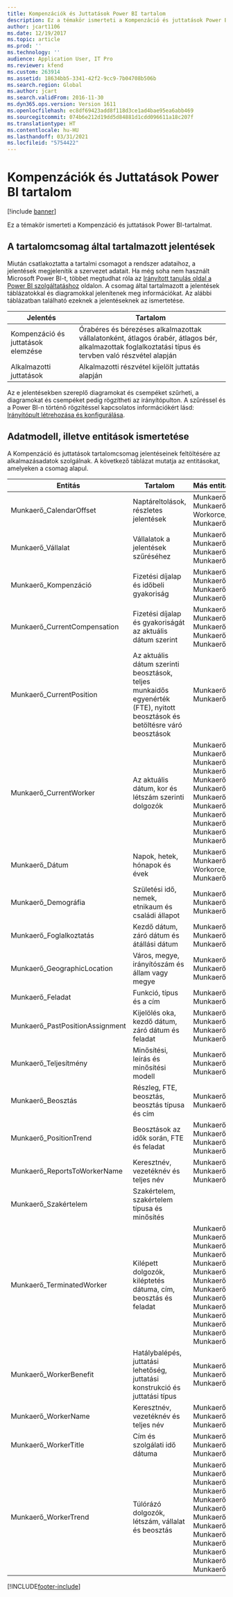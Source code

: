 ```yaml
---
title: Kompenzációk és Juttatások Power BI tartalom
description: Ez a témakör ismerteti a Kompenzáció és juttatások Power BI-tartalmat.
author: jcart1106
ms.date: 12/19/2017
ms.topic: article
ms.prod: ''
ms.technology: ''
audience: Application User, IT Pro
ms.reviewer: kfend
ms.custom: 263914
ms.assetid: 18634bb5-3341-42f2-9cc9-7b04708b506b
ms.search.region: Global
ms.author: jcart
ms.search.validFrom: 2016-11-30
ms.dyn365.ops.version: Version 1611
ms.openlocfilehash: ec8df69423add8f118d3ce1ad4bae95ea6abb469
ms.sourcegitcommit: 074b6e212d19dd5d84881d1cdd096611a18c207f
ms.translationtype: HT
ms.contentlocale: hu-HU
ms.lasthandoff: 03/31/2021
ms.locfileid: "5754422"
---
```

# <a name="compensation-and-benefits-power-bi-content"></a>Kompenzációk és Juttatások Power BI tartalom

[!include [banner](../includes/banner.md)]

Ez a témakör ismerteti a Kompenzáció és juttatások Power BI-tartalmat. 

## <a name="reports-that-are-included-in-the-content-pack"></a>A tartalomcsomag által tartalmazott jelentések
Miután csatlakoztatta a tartalmi csomagot a rendszer adataihoz, a jelentések megjelenítik a szervezet adatait. Ha még soha nem használt Microsoft Power BI-t, többet megtudhat róla az [Irányított tanulás oldal a Power BI szolgáltatáshoz](https://powerbi.microsoft.com/guided-learning/?WT.mc_id=PBIService_GetData) oldalon. A csomag által tartalmazott a jelentések táblázatokkal és diagramokkal jelenítenek meg információkat. Az alábbi táblázatban található ezeknek a jelentéseknek az ismertetése.

| Jelentés                     | Tartalom                                                                                                                              |
|----------------------------|---------------------------------------------------------------------------------------------------------------------------------------|
| Kompenzáció és juttatások elemzése | Órabéres és bérezéses alkalmazottak vállalatonként, átlagos órabér, átlagos bér, alkalmazottak foglalkoztatási típus és tervben való részvétel alapján |
| Alkalmazotti juttatások          | Alkalmazotti részvétel kijelölt juttatás alapján                                                                                               |

Az e jelentésekben szereplő diagramokat és csempéket szűrheti, a diagramokat és csempéket pedig rögzítheti az irányítópulton. A szűréssel és a Power BI-n történő rögzítéssel kapcsolatos információkért lásd: [Irányítópult létrehozása és konfigurálása](https://powerbi.microsoft.com/guided-learning/powerbi-learning-4-2-create-configure-dashboards).

## <a name="understanding-the-data-model-and-entities"></a>Adatmodell, illetve entitások ismertetése
A Kompenzáció és juttatások tartalomcsomag jelentéseinek feltöltésére az alkalmazásadatok szolgálnak. A következő táblázat mutatja az entitásokat, amelyeken a csomag alapul.

| Entitás                            | Tartalom                                                                                                   | Más entitásokkal való kapcsolatok |
|-----------------------------------|------------------------------------------------------------------------------------------------------------|-----------------------------------|
| Munkaerő\_CalendarOffset         | Naptáreltolások, részletes jelentések                                                                          | Munkaerő\_PastPositionAssignment Munkaerő\_PositionTrend Workorce\_WorkerTrend Munkaerő\_TerminatedWorker |
| Munkaerő\_Vállalat                | Vállalatok a jelentések szűréséhez                                                                             | Munkaerő\_CurrentCompensation Munkaerő\_CurrentWorker Munkaerő\_TerminatedWorker Munkaerő\_WorkerTrend |
| Munkaerő\_Kompenzáció           | Fizetési díjalap és időbeli gyakoriság                                                                           | Munkaerő\_CurrentCompensation Munkaerő\_CurrentWorker Munkaerő\_TerminatedWorker Munkaerő\_WorkerTrend |
| Munkaerő\_CurrentCompensation    | Fizetési díjalap és gyakoriságát az aktuális dátum szerint                                                              | Munkaerő\_Vállalat, Munkaerő\_Kompenzáció, Munkaerő\_Demográfia, Munkaerő\_Feladat, Munkaerő\_Beosztás |
| Munkaerő\_CurrentPosition        | Az aktuális dátum szerinti beosztások, teljes munkaidős egyenérték (FTE), nyitott beosztások és betöltésre váró beosztások | Munkaerő\_Feladat, Munkaerő\_Beosztás |
| Munkaerő\_CurrentWorker          | Az aktuális dátum, kor és létszám szerinti dolgozók                                                         | Munkaerő\_Vállalat, Munkaerő\_Kompenzáció, Munkaerő\_GeographicLocation, Munkaerő\_Teljesítmény, Munkaerő\_WorkerName, Munkaerő\_ReportsToWorkerName, Munkaerő\_WorkerTitle, Munkaerő\_Demográfia, Munkaerő\_Feladat, Munkaerő\_Foglalkoztatás, Munkaerő\_Beosztás, Munkaerő\_WorkerBenefit |
| Munkaerő\_Dátum                   | Napok, hetek, hónapok és évek                                                                             | Munkaerő\_PastPositionAssignment, Munkaerő\_PositionTrend, Workorce\_WorkerTrend, Munkaerő\_TerminatedWorker |
| Munkaerő\_Demográfia           | Születési idő, nemek, etnikaum és családi állapot                                                   | Munkaerő\_CurrentWorker, Munkaerő\_TerminatedWorker, Munkaerő\_WorkerTrend |
| Munkaerő\_Foglalkoztatás             | Kezdő dátum, záró dátum és átállási dátum                                                                  | Munkaerő\_CurrentWorker, Munkaerő\_TerminatedWorker, Munkaerő\_WorkerTrend |
| Munkaerő\_GeographicLocation     | Város, megye, irányítószám és állam vagy megye                                                           | Munkaerő\_CurrentWorker, Munkaerő\_TerminatedWorker, Munkaerő\_WorkerTrend |
| Munkaerő\_Feladat                    | Funkció, típus és a cím                                                                                  | Munkaerő\_CurrentPosition, Munkaerő\_CurrentWorker |
| Munkaerő\_PastPositionAssignment | Kijelölés oka, kezdő dátum, záró dátum és feladat                                                           | Munkaerő\_CalendarOffset, Munkaerő\_Dátum, Munkaerő\_Feladat, Munkaerő\_Beosztás |
| Munkaerő\_Teljesítmény            | Minősítési, leírás és minősítési modell                                                                      | Munkaerő\_CurrentWorker, Munkaerő\_TerminatedWorker, Munkaerő\_WorkerTrend |
| Munkaerő\_Beosztás               | Részleg, FTE, beosztás, beosztás típusa és cím                                                        | Munkaerő\_CurrentPosition, Munkaerő\_CurrentWorker |
| Munkaerő\_PositionTrend          | Beosztások az idők során, FTE és feladat                                                                          | Munkaerő\_CalendarOffset, Munkaerő\_Dátum, Munkaerő\_Feladat, Munkaerő\_Beosztás |
| Munkaerő\_ReportsToWorkerName    | Keresztnév, vezetéknév és teljes név                                                                       | Munkaerő\_CurrentWorker, Munkaerő\_TerminatedWorker, Munkaerő\_WorkerTrend |
| Munkaerő\_Szakértelem                  | Szakértelem, szakértelem típusa és minősítés                                                                              | |
| Munkaerő\_TerminatedWorker       | Kilépett dolgozók, kiléptetés dátuma, cím, beosztás és feladat                                             | Munkaerő\_Vállalat, Munkaerő\_Kompenzáció, Munkaerő\_GeographicLocation, Munkaerő\_Teljesítmény, Munkaerő\_WorkerName, Munkaerő\_ReportsToWorkerName, Munkaerő\_CalendarOffset, Munkaerő\_Dátum, Munkaerő\_WorkerTitle, Munkaerő\_Demográfia, Munkaerő\_Foglalkoztatás, Munkaerő\_Feladat, Munkaerő\_Beosztás, Munkaerő\_WorkerBenefit |
| Munkaerő\_WorkerBenefit          | Hatálybalépés, juttatási lehetőség, juttatási konstrukció és juttatási típus                                             | Munkaerő\_CurrentWorker, Munkaerő\_TerminatedWorker, Munkaerő\_WorkerTrend |
| Munkaerő\_WorkerName             | Keresztnév, vezetéknév és teljes név                                                                       | Munkaerő\_CurrentWorker, Munkaerő\_TerminatedWorker, Munkaerő\_WorkerTrend |
| Munkaerő\_WorkerTitle            | Cím és szolgálati idő dátuma                                                                                   | Munkaerő\_CurrentWorker, Munkaerő\_TerminatedWorker, Munkaerő\_WorkerTrend |
| Munkaerő\_WorkerTrend            | Túlórázó dolgozók, létszám, vállalat és beosztás                                                        | Munkaerő\_Vállalat, Munkaerő\_Kompenzáció, Munkaerő\_GeographicLocation, Munkaerő\_Teljesítmény, Munkaerő\_WorkerName, Munkaerő\_ReportsToWorkerName, Munkaerő\_CalendarOffset, Munkaerő\_Dátum, Munkaerő\_WorkerTitle, Munkaerő\_Demográfia, Munkaerő\_Foglalkoztatás, Munkaerő\_Feladat, Munkaerő\_WorkerBenefit |


[!INCLUDE[footer-include](../../../includes/footer-banner.md)]